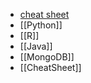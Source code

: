 - [cheat sheet](https://www.w3schools.com)
- [[Python]]
- [[R]]
- [[Java]]
- [[MongoDB]]
- [[CheatSheet]]